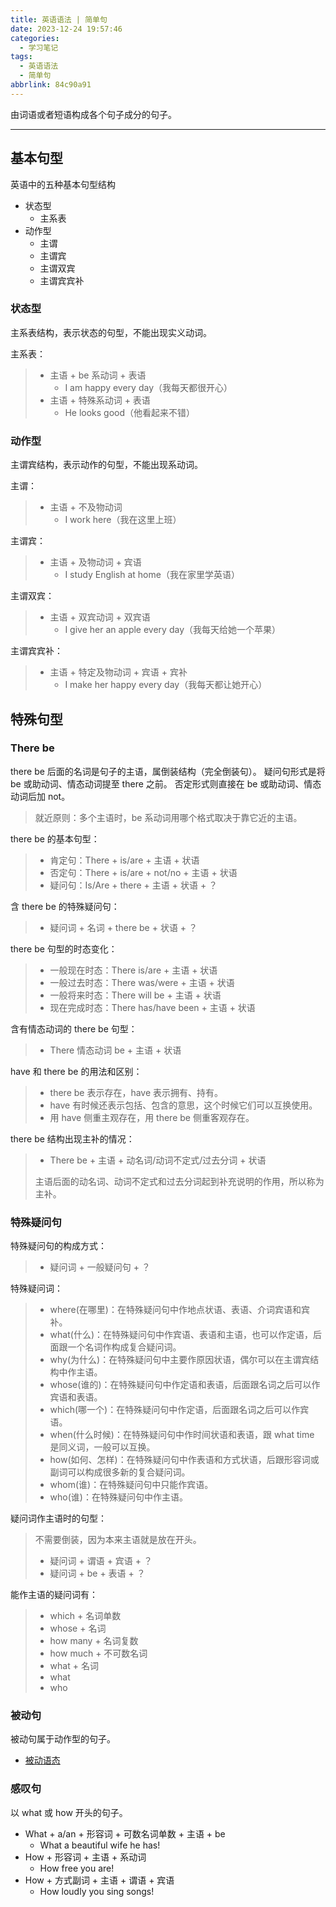 ```yaml
---
title: 英语语法 | 简单句
date: 2023-12-24 19:57:46
categories:
  - 学习笔记
tags:
  - 英语语法
  - 简单句
abbrlink: 84c90a91
---
```

由词语或者短语构成各个句子成分的句子。

<!-- more -->

---

## 基本句型

英语中的五种基本句型结构

- 状态型
  - 主系表
- 动作型
  - 主谓
  - 主谓宾
  - 主谓双宾
  - 主谓宾宾补

### 状态型

主系表结构，表示状态的句型，不能出现实义动词。

主系表：

> - 主语 + be 系动词 + 表语
>   - I am happy every day（我每天都很开心）
> - 主语 + 特殊系动词 + 表语
>   - He looks good（他看起来不错）

### 动作型

主谓宾结构，表示动作的句型，不能出现系动词。

主谓：

> - 主语 + 不及物动词
>   - I work here（我在这里上班）

主谓宾：

> - 主语 + 及物动词 + 宾语
>   - I study English at home（我在家里学英语）

主谓双宾：

> - 主语 + 双宾动词 + 双宾语
>   - I give her an apple every day（我每天给她一个苹果）

主谓宾宾补：

> - 主语 + 特定及物动词 + 宾语 + 宾补
>   - I make her happy every day（我每天都让她开心）

## 特殊句型

### There be

there be 后面的名词是句子的主语，属倒装结构（完全倒装句）。
疑问句形式是将 be 或助动词、情态动词提至 there 之前。
否定形式则直接在 be 或助动词、情态动词后加 not。

> 就近原则：多个主语时，be 系动词用哪个格式取决于靠它近的主语。

there be 的基本句型：

> - 肯定句：There + is/are + 主语 + 状语
> - 否定句：There + is/are + not/no + 主语 + 状语
> - 疑问句：Is/Are + there + 主语 + 状语 + ？

含 there be 的特殊疑问句：

> - 疑问词 + 名词 + there be + 状语 + ？

there be 句型的时态变化：

> - 一般现在时态：There is/are + 主语 + 状语
> - 一般过去时态：There was/were + 主语 + 状语
> - 一般将来时态：There will be + 主语 + 状语
> - 现在完成时态：There has/have been + 主语 + 状语

含有情态动词的 there be 句型：

> - There 情态动词 be + 主语 + 状语

have 和 there be 的用法和区别：

> - there be 表示存在，have 表示拥有、持有。
> - have 有时候还表示包括、包含的意思，这个时候它们可以互换使用。
> - 用 have 侧重主观存在，用 there be 侧重客观存在。

there be 结构出现主补的情况：

> - There be + 主语 + 动名词/动词不定式/过去分词 + 状语
>
> 主语后面的动名词、动词不定式和过去分词起到补充说明的作用，所以称为主补。

### 特殊疑问句

特殊疑问句的构成方式：

> - 疑问词 + 一般疑问句 + ？

特殊疑问词：

> - where(在哪里)：在特殊疑问句中作地点状语、表语、介词宾语和宾补。
> - what(什么)：在特殊疑问句中作宾语、表语和主语，也可以作定语，后面跟一个名词作构成复合疑问词。
> - why(为什么)：在特殊疑问句中主要作原因状语，偶尔可以在主谓宾结构中作主语。
> - whose(谁的)：在特殊疑问句中作定语和表语，后面跟名词之后可以作宾语和表语。
> - which(哪一个)：在特殊疑问句中作定语，后面跟名词之后可以作宾语。
> - when(什么时候)：在特殊疑问句中作时间状语和表语，跟 what time 是同义词，一般可以互换。
> - how(如何、怎样)：在特殊疑问句中作表语和方式状语，后跟形容词或副词可以构成很多新的复合疑问词。
> - whom(谁)：在特殊疑问句中只能作宾语。
> - who(谁)：在特殊疑问句中作主语。

疑问词作主语时的句型：

> 不需要倒装，因为本来主语就是放在开头。
>
> - 疑问词 + 谓语 + 宾语 + ？
> - 疑问词 + be + 表语 + ？

能作主语的疑问词有：

> - which + 名词单数
> - whose + 名词
> - how many + 名词复数
> - how much + 不可数名词
> - what + 名词
> - what
> - who

### 被动句

被动句属于动作型的句子。

- [被动语态](/posts/9e47et28/#被动语态)

### 感叹句

以 what 或 how 开头的句子。

- What + a/an + 形容词 + 可数名词单数 + 主语 + be
  - What a beautiful wife he has!
- How + 形容词 + 主语 + 系动词
  - How free you are!
- How + 方式副词 + 主语 + 谓语 + 宾语
  - How loudly you sing songs!
